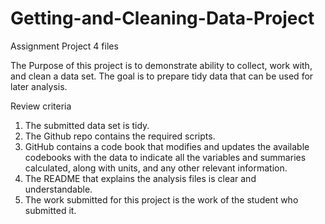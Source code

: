 # Getting-and-Cleaning-Data-Project
Assignment Project 4 files

The Purpose of this project is to demonstrate ability to collect, work with, and clean a data set.  The goal is to prepare tidy data that can be used for later analysis.  

Review criteria 
  1.  The submitted data set is tidy.
  2.  The Github repo contains the required scripts.
  3.  GitHub contains a code book that modifies and updates the available codebooks with the data to indicate all the variables and summaries calculated, along with units, and any other relevant information.
  4.  The README that explains the analysis files is clear and understandable.
  5.  The work submitted for this project is the work of the student who submitted it.
